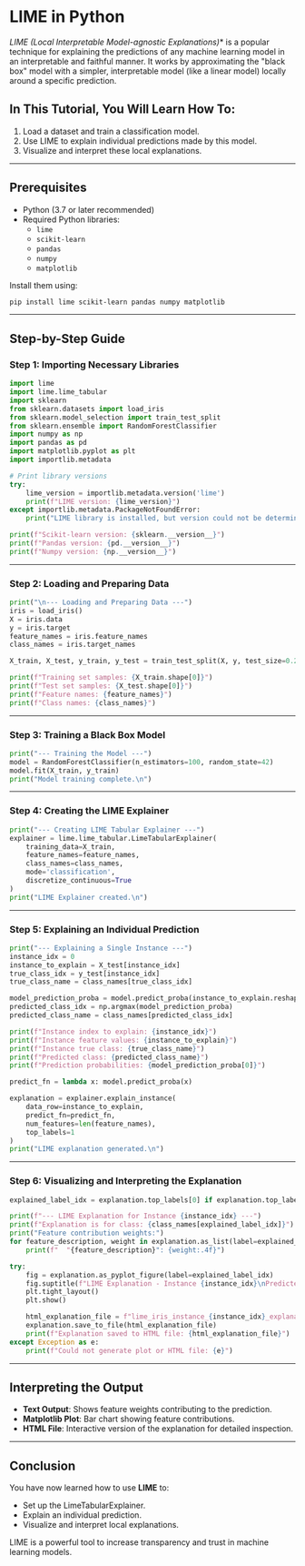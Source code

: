 # LIME in Python

*LIME (Local Interpretable Model-agnostic Explanations)** is a popular technique for explaining the predictions of any machine learning model in an interpretable and faithful manner. It works by approximating the "black box" model with a simpler, interpretable model (like a linear model) locally around a specific prediction.

## In This Tutorial, You Will Learn How To:

1. Load a dataset and train a classification model.
2. Use LIME to explain individual predictions made by this model.
3. Visualize and interpret these local explanations.

---

## Prerequisites

- Python (3.7 or later recommended)
- Required Python libraries:
  - `lime`
  - `scikit-learn`
  - `pandas`
  - `numpy`
  - `matplotlib`

Install them using:

```bash
pip install lime scikit-learn pandas numpy matplotlib
```

---

## Step-by-Step Guide

### Step 1: Importing Necessary Libraries

```python
import lime
import lime.lime_tabular
import sklearn
from sklearn.datasets import load_iris
from sklearn.model_selection import train_test_split
from sklearn.ensemble import RandomForestClassifier
import numpy as np
import pandas as pd
import matplotlib.pyplot as plt
import importlib.metadata

# Print library versions
try:
    lime_version = importlib.metadata.version('lime')
    print(f"LIME version: {lime_version}")
except importlib.metadata.PackageNotFoundError:
    print("LIME library is installed, but version could not be determined.")

print(f"Scikit-learn version: {sklearn.__version__}")
print(f"Pandas version: {pd.__version__}")
print(f"Numpy version: {np.__version__}")
```

---

### Step 2: Loading and Preparing Data

```python
print("\n--- Loading and Preparing Data ---")
iris = load_iris()
X = iris.data
y = iris.target
feature_names = iris.feature_names
class_names = iris.target_names

X_train, X_test, y_train, y_test = train_test_split(X, y, test_size=0.2, random_state=42)

print(f"Training set samples: {X_train.shape[0]}")
print(f"Test set samples: {X_test.shape[0]}")
print(f"Feature names: {feature_names}")
print(f"Class names: {class_names}")
```

---

### Step 3: Training a Black Box Model

```python
print("--- Training the Model ---")
model = RandomForestClassifier(n_estimators=100, random_state=42)
model.fit(X_train, y_train)
print("Model training complete.\n")
```

---

### Step 4: Creating the LIME Explainer

```python
print("--- Creating LIME Tabular Explainer ---")
explainer = lime.lime_tabular.LimeTabularExplainer(
    training_data=X_train,
    feature_names=feature_names,
    class_names=class_names,
    mode='classification',
    discretize_continuous=True
)
print("LIME Explainer created.\n")
```

---

### Step 5: Explaining an Individual Prediction

```python
print("--- Explaining a Single Instance ---")
instance_idx = 0
instance_to_explain = X_test[instance_idx]
true_class_idx = y_test[instance_idx]
true_class_name = class_names[true_class_idx]

model_prediction_proba = model.predict_proba(instance_to_explain.reshape(1, -1))
predicted_class_idx = np.argmax(model_prediction_proba)
predicted_class_name = class_names[predicted_class_idx]

print(f"Instance index to explain: {instance_idx}")
print(f"Instance feature values: {instance_to_explain}")
print(f"Instance true class: {true_class_name}")
print(f"Predicted class: {predicted_class_name}")
print(f"Prediction probabilities: {model_prediction_proba[0]}")

predict_fn = lambda x: model.predict_proba(x)

explanation = explainer.explain_instance(
    data_row=instance_to_explain,
    predict_fn=predict_fn,
    num_features=len(feature_names),
    top_labels=1
)
print("LIME explanation generated.\n")
```

---

### Step 6: Visualizing and Interpreting the Explanation

```python
explained_label_idx = explanation.top_labels[0] if explanation.top_labels else predicted_class_idx

print(f"--- LIME Explanation for Instance {instance_idx} ---")
print(f"Explanation is for class: {class_names[explained_label_idx]}")
print("Feature contribution weights:")
for feature_description, weight in explanation.as_list(label=explained_label_idx):
    print(f"  "{feature_description}": {weight:.4f}")

try:
    fig = explanation.as_pyplot_figure(label=explained_label_idx)
    fig.suptitle(f"LIME Explanation - Instance {instance_idx}\nPredicted Class: {predicted_class_name} (True Class: {true_class_name})", y=1.02)
    plt.tight_layout()
    plt.show()

    html_explanation_file = f"lime_iris_instance_{instance_idx}_explanation.html"
    explanation.save_to_file(html_explanation_file)
    print(f"Explanation saved to HTML file: {html_explanation_file}")
except Exception as e:
    print(f"Could not generate plot or HTML file: {e}")
```

---

## Interpreting the Output

- **Text Output**: Shows feature weights contributing to the prediction.
- **Matplotlib Plot**: Bar chart showing feature contributions.
- **HTML File**: Interactive version of the explanation for detailed inspection.

---

## Conclusion

You have now learned how to use **LIME** to:

- Set up the LimeTabularExplainer.
- Explain an individual prediction.
- Visualize and interpret local explanations.

LIME is a powerful tool to increase transparency and trust in machine learning models.
